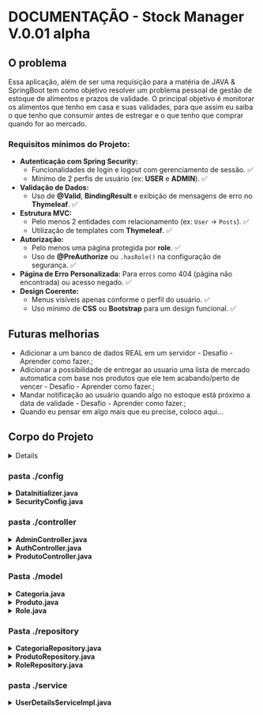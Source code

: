 # DOCUMENTAÇÃO - Stock Manager V.0.01 alpha

## O problema
Essa aplicação, além de ser uma requisição para a matéria de JAVA & SpringBoot tem como objetivo resolver um problema pessoal de gestão de estoque de alimentos e prazos de validade.
O principal objetivo é monitorar os alimentos que tenho em casa e suas validades, para que assim eu saiba o que tenho que consumir antes de estregar e o que tenho que comprar quando for ao mercado.

### Requisitos mínimos do Projeto:

* **Autenticação com Spring Security:**
    * Funcionalidades de login e logout com gerenciamento de sessão. ✅
    * Mínimo de 2 perfis de usuário (ex: **USER** e **ADMIN**). ✅
* **Validação de Dados:**
    * Uso de **@Valid**, **BindingResult** e exibição de mensagens de erro no **Thymeleaf**. ✅
* **Estrutura MVC:**
    * Pelo menos 2 entidades com relacionamento (ex: `User` -> `Posts`). ✅
    * Utilização de templates com **Thymeleaf**. ✅
* **Autorização:**
    * Pelo menos uma página protegida por **role**. ✅
    * Uso de **@PreAuthorize** ou `.hasRole()` na configuração de segurança. ✅
* **Página de Erro Personalizada:** Para erros como 404 (página não encontrada) ou acesso negado. ✅
* **Design Coerente:**
    * Menus visíveis apenas conforme o perfil do usuário. ✅
    * Uso mínimo de **CSS** ou **Bootstrap** para um design funcional. ✅


## Futuras melhorias
- Adicionar a um banco de dados REAL em um servidor - Desafio - Aprender como fazer.;
- Adicionar a possibilidade de entregar ao usuario uma lista de mercado automatica com base nos produtos que ele tem acabando/perto de vencer - Desafio - Aprender como fazer.;
- Mandar notificação ao usuário quando algo no estoque está próximo a data de validade  - Desafio - Aprender como fazer.;
- Quando eu pensar em algo mais que eu precise, coloco aqui...



## Corpo do Projeto

<details>

``` bash
Corpo do projeto
├── README.md
└── stock-manager
    ├── HELP.md
    ├── mvnw
    ├── mvnw.cmd
    ├── notas.md
    ├── pom.xml
    ├── requisitos.md
    ├── src
    │   ├── main
    │   │   ├── java
    │   │   │   └── com
    │   │   │       └── manager
    │   │   │           └── stock_manager
    │   │   │               ├── config
    │   │   │               │   ├── DataInitializer.java
    │   │   │               │   └── SecurityConfig.java
    │   │   │               ├── controller
    │   │   │               │   ├── AdminController.java
    │   │   │               │   ├── AuthController.java
    │   │   │               │   └── ProdutoController.java
    │   │   │               ├── model
    │   │   │               │   ├── Categoria.java
    │   │   │               │   ├── Produto.java
    │   │   │               │   ├── Role.java
    │   │   │               │   └── User.java
    │   │   │               ├── repository
    │   │   │               │   ├── CategoriaRepository.java
    │   │   │               │   ├── ProdutoRepository.java
    │   │   │               │   ├── RoleRepository.java
    │   │   │               │   └── UserRepository.java
    │   │   │               ├── service
    │   │   │               │   └── UserDetailsServiceImpl.java
    │   │   │               └── StockManagerApplication.java
    │   │   └── resources
    │   │       ├── application.properties
    │   │       ├── static
    │   │       └── templates
    │   │           ├── admin
    │   │           │   └── user-list.html
    │   │           ├── dashboard.html
    │   │           ├── login.html
    │   │           ├── produtos
    │   │           │   ├── access-denied.html
    │   │           │   ├── add-edit.html
    │   │           │   └── list.html
    │   │           └── register.html
    │   └── test
    │       └── java
    │           └── com
    │               └── manager
    │                   └── stock_manager
    │                       └── StockManagerApplicationTests.java
    └── target
        ├── classes
        │   ├── application.properties
        │   ├── com
        │   │   └── manager
        │   │       └── stock_manager
        │   │           ├── config
        │   │           │   ├── DataInitializer.class
        │   │           │   └── SecurityConfig.class
        │   │           ├── controller
        │   │           │   ├── AdminController.class
        │   │           │   ├── AuthController.class
        │   │           │   └── ProdutoController.class
        │   │           ├── model
        │   │           │   ├── Categoria.class
        │   │           │   ├── Produto.class
        │   │           │   ├── Role.class
        │   │           │   └── User.class
        │   │           ├── repository
        │   │           │   ├── CategoriaRepository.class
        │   │           │   ├── ProdutoRepository.class
        │   │           │   ├── RoleRepository.class
        │   │           │   └── UserRepository.class
        │   │           ├── service
        │   │           │   └── UserDetailsServiceImpl.class
        │   │           └── StockManagerApplication.class
        │   └── templates
        │       ├── admin
        │       │   └── user-list.html
        │       ├── dashboard.html
        │       ├── login.html
        │       ├── produtos
        │       │   ├── access-denied.html
        │       │   ├── add-edit.html
        │       │   └── list.html
        │       └── register.html
        ├── generated-sources
        │   └── annotations
        ├── generated-test-sources
        │   └── test-annotations
        └── test-classes
            └── com
                └── manager
                    └── stock_manager
                        └── StockManagerApplicationTests.class

44 directories, 55 files
```

</details>

### pasta ./config

<!-- ******* DataInitializer.java  *******  -->
<details>
<summary><strong>DataInitializer.java</strong></summary>

## Visão Geral

O ficheiro `DataInitializer.java` é uma classe de configuração do Spring Boot (`@Configuration`) responsável por popular a base de dados com um conjunto de dados iniciais assim que a aplicação é iniciada.

O seu principal objetivo é garantir que, em ambientes de desenvolvimento ou de demonstração, a aplicação já comece com dados utilizáveis, como:
- [x] Perfis de utilizador (Roles)
- [x] Contas de utilizador com palavras-passe codificadas
- [x] Categorias de produtos
- [x] Produtos de exemplo

Isto é alcançado através da implementação de um `Bean` do tipo `CommandLineRunner`, que o Spring Boot executa automaticamente após o contexto da aplicação ter sido completamente carregado.

---

## Como Funciona

A classe utiliza o mecanismo `CommandLineRunner` para executar a lógica de inicialização.

1.  **Injeção de Dependências**: A classe recebe os `Repositories` necessários (`UserRepository`, `RoleRepository`, etc.) e o `PasswordEncoder` para codificar as palavras-passe de forma segura.

2.  **Execução na Inicialização**: O método `initData` retorna uma instância de `CommandLineRunner`. O código dentro da expressão lambda `args -> { ... }` é executado na inicialização da aplicação.

3.  **Lógica Idempotente**: A criação de `Roles` e `Users` utiliza o padrão `findByName().orElseGet(...)`. Isto torna a operação **idempotente**, ou seja, o código verifica primeiro se o dado já existe na base de dados e só o cria se não existir. Isto previne a criação de dados duplicados a cada reinício da aplicação.

4.  **Inicialização Condicional de Produtos**: A criação de `Categorias` e `Produtos` está dentro de um bloco condicional `if (produtoRepository.count() == 0)`. Isto garante que os produtos de exemplo **só são criados uma única vez**, quando a tabela de produtos está vazia.

---

## Dados Inseridos

Abaixo está um resumo dos dados que este inicializador cria.

#### Perfis (Roles)
- `ROLE_ADMIN`
- `ROLE_USER`

#### Utilizadores (Users)

| Username | Password (antes da codificação) | Role(s) |
| :--- | :--- | :--- |
| `admin` | `adminpass` | `ROLE_ADMIN`, `ROLE_USER` |
| `ana.silva` | `anapass` | `ROLE_USER` |
| `bruno.costa`| `brunopass` | `ROLE_USER` |
| `carla.dias` | `carlapass` | `ROLE_USER` |

#### Categorias
- Eletrônicos
- Vestuário
- Material de Escritório

---

## Como Utilizar ou Desativar

**Utilização**: Não é necessária nenhuma ação. A classe é detetada automaticamente pelo Spring Boot e executada na inicialização.

**Desativação**: Se precisar de executar a aplicação contra uma base de dados de produção sem estes dados de exemplo, pode desativar este inicializador de duas formas:
1.  Comente ou remova a anotação `@Configuration` da classe.
2.  Utilize Perfis do Spring (`@Profile("dev")`) para que a classe seja ativada apenas no perfil de desenvolvimento.

</details>

<details>

<!-- ******* SECURITY CONFIG!  *******  -->
<summary><strong>SecurityConfig.java</strong></summary>

## Visão Geral

O ficheiro `SecurityConfig.java` é a classe central de configuração do **Spring Security** para a aplicação. A sua responsabilidade é definir todas as regras de segurança web, incluindo:

* Quais URLs são públicas e quais são protegidas.
* As permissões necessárias para aceder a URLs específicas (e.g., apenas para administradores).
* Como funciona o processo de login e logout.
* O mecanismo de codificação de palavras-passe.
* A configuração de segurança a nível de métodos.

---

## Principais Anotações

* `@Configuration`: Marca a classe como uma fonte de beans de configuração para o Spring.
* `@EnableWebSecurity`: Habilita o suporte de segurança web do Spring Security.
* `@EnableMethodSecurity`: Ativa a segurança a nível de método, permitindo o uso de anotações como `@PreAuthorize` e `@PostAuthorize` diretamente nos métodos de services ou controllers.

---

## Configuração do `SecurityFilterChain`

Este é o bean principal que define a cadeia de filtros de segurança para as requisições HTTP. A configuração é feita da seguinte forma:

#### 1. Desativação de CSRF e Headers
* **CSRF (`Cross-Site Request Forgery`)**: Está desativado (`csrf().disable()`) para permitir o funcionamento correto da consola H2. Em produção, esta configuração deve ser revista e ativada com as devidas configurações.
* **Headers**: A opção `frameOptions().sameOrigin()` é configurada para permitir que a consola H2, que é renderizada dentro de um `<iframe>`, seja exibida corretamente.

#### 2. Regras de Autorização de Requisições (`authorizeHttpRequests`)
As URLs da aplicação são protegidas com as seguintes regras, na ordem em que são avaliadas:

| Padrão da URL | Permissão Requerida | Descrição |
| :--- | :--- | :--- |
| `/h2-console/**` | Acesso Público (`permitAll`) | Permite o acesso à consola da base de dados H2. |
| `/css/**`, `/js/**`, `/images/**` | Acesso Público (`permitAll`) | Permite o carregamento de ficheiros estáticos (CSS, JS, Imagens). |
| `/`, `/register`, `/error` | Acesso Público (`permitAll`) | Permite o acesso à página inicial, de registo e de erro. |
| `/admin/**` | `ROLE_ADMIN` | Exige que o utilizador tenha o perfil de **ADMIN** para aceder a qualquer URL sob `/admin/`. |
| `/api/**` | `ROLE_ADMIN` | Exige que o utilizador tenha o perfil de **ADMIN** para aceder a qualquer endpoint da API. |
| **Qualquer outra URL** | Autenticação (`authenticated`) | Todas as outras páginas que não se enquadram nas regras acima exigem que o utilizador esteja autenticado. |

#### 3. Configuração de Login (`formLogin`)
* **Página de Login**: O formulário de login está disponível na URL `/login`.
* **Redirecionamento Pós-Login**: Após um login bem-sucedido, o utilizador é redirecionado para a página `/dashboard`.
* **Acesso**: A página de login é pública (`permitAll`).

#### 4. Configuração de Logout (`logout`)
* **URL de Logout**: O logout é acionado ao aceder à URL `/logout`.
* **Redirecionamento Pós-Logout**: Após o logout, o utilizador é redirecionado para `/login?logout`, que exibe uma mensagem de sucesso.

#### 5. Tratamento de Exceções (`exceptionHandling`)
* Se um utilizador autenticado tentar aceder a uma página para a qual não tem permissão (e.g., um `USER` a tentar aceder a `/admin`), ele será redirecionado para a página `/access-denied`.

---

## Outros Beans de Configuração

* **`PasswordEncoder`**:
    * Define um bean que utiliza o algoritmo `BCryptPasswordEncoder`.
    * Este é o mecanismo padrão e seguro utilizado pela aplicação para codificar as palavras-passe dos utilizadores antes de as guardar na base de dados e para as verificar durante o processo de login.

* **`AuthenticationManager`**:
    * Expõe o `AuthenticationManager` do Spring Security como um bean.
    * Este gestor é a peça central que processa os pedidos de autenticação (e.g., utilizador e palavra-passe) no sistema.

</details>

<!-- ********* CONTROLLER!!! ********** -->
### pasta ./controller

<details>
<summary><strong>AdminController.java</strong></summary>

## Visão Geral

O `AdminController` é um controlador Spring MVC (`@Controller`) responsável por gerir as rotas e funcionalidades da secção de administração da aplicação web.

As suas principais responsabilidades são:
* Receber requisições HTTP para as rotas que começam com `/admin`.
* Interagir com a camada de dados (repositórios) para buscar informações.
* Enviar dados para os templates da view (HTML) para serem renderizados.
* Retornar os nomes dos ficheiros de view que devem ser exibidos ao utilizador.

Todas as rotas neste controlador estão protegidas pela configuração de segurança (`SecurityConfig.java`), exigindo que o utilizador tenha o perfil `ROLE_ADMIN` para lhes aceder.

---

## Anotações Principais

* **`@Controller`**: Indica que esta classe é um controlador no padrão MVC. Ela lida com as requisições do utilizador e retorna o nome de uma `View` (página HTML) para ser renderizada, em vez de retornar dados JSON (o que seria feito por um `@RestController`).
* **`@RequestMapping("/admin")`**: Define um prefixo base para todas as rotas mapeadas dentro desta classe. Ou seja, qualquer `@GetMapping`, `@PostMapping`, etc., será relativo a `/admin`.

---

## Mapeamento de Rotas

### `GET /admin/users`

* **Método**: `showUserList(Model model)`
* **Descrição**: Esta rota é responsável por exibir uma página HTML com a lista de todos os utilizadores registados no sistema.

#### Funcionamento Detalhado:
1.  **Recebe a Requisição**: O método é acionado quando o servidor recebe uma requisição `GET` para a URL `/admin/users`.
2.  **Busca os Dados**: Utiliza o `UserRepository` (injetado no construtor) para chamar o método `findAll()`. Esta chamada executa uma consulta à base de dados para obter uma lista de todas as entidades `User`.
3.  **Adiciona Dados ao Modelo**: A lista de utilizadores (`userList`) é adicionada a um objeto `Model` sob o nome `"users"`. O `Model` serve como uma ponte para transportar dados do controlador para a view.
4.  **Retorna a View**: O método retorna a `String` `"admin/user-list"`. O Spring Boot (juntamente com o motor de templates, como o Thymeleaf) interpreta este valor como o caminho para o ficheiro de template a ser renderizado, que se encontra em: `src/main/resources/templates/admin/user-list.html`. Este ficheiro HTML irá então usar o atributo `"users"` para exibir a lista dinamicamente numa tabela ou noutro formato.

---

## Dependências

* **`UserRepository`**: Uma interface do Spring Data JPA que fornece métodos para interagir com a tabela de utilizadores na base de dados (e.g., `findAll()`, `findById()`, etc.). É injetada no controlador para permitir o acesso aos dados dos utilizadores.

</details>

<details>
<summary><strong>AuthController.java</strong></summary>

## Visão Geral

O `AuthController` é um controlador Spring MVC (`@Controller`) que gere os endpoints públicos e essenciais relacionados com a autenticação e o ciclo de vida da sessão do utilizador. As suas responsabilidades incluem:

* Exibir as páginas de login e registo.
* Processar a submissão de novos registos de utilizadores.
* Exibir o painel principal (dashboard) após o login.
* Apresentar uma página de erro para acessos não autorizados.

Este controlador é o ponto de entrada para os utilizadores interagirem com o sistema, seja para entrar ou para criar uma nova conta.

---

## Dependências

* **`UserRepository`**: Utilizado para verificar a existência de utilizadores e para guardar novos registos na base de dados.
* **`RoleRepository`**: Utilizado para encontrar ou criar o perfil (`Role`) padrão que será atribuído aos novos utilizadores.
* **`PasswordEncoder`**: Essencial para codificar as palavras-passe dos utilizadores de forma segura antes de serem guardadas, garantindo que nunca sejam armazenadas em texto simples.

---

## Mapeamento de Rotas

### `GET /login`

* **Método**: `login()`
* **Descrição**: Simplesmente retorna a `String` `"login"`, instruindo o Spring/Thymeleaf a renderizar a página de login localizada em `src/main/resources/templates/login.html`.

### `GET /register`

* **Método**: `showRegistrationForm(Model model)`
* **Descrição**: Exibe o formulário para um novo utilizador se registar.
* **Funcionamento**:
    1.  Cria um objeto `User` vazio.
    2.  Adiciona este objeto ao `Model` com o nome `"user"`. Isto é essencial para o Thymeleaf fazer o *binding* dos campos do formulário ao objeto `user` (`th:object="${user}"`).
    3.  Retorna a `String` `"register"` para renderizar o template `register.html`.

### `POST /register`

* **Método**: `registerUser(@Valid @ModelAttribute("user") User user, BindingResult result, Model model)`
* **Descrição**: Processa os dados submetidos a partir do formulário de registo. Este é o endpoint mais complexo do controlador.

#### Funcionamento Detalhado:
1.  **Validação de Dados**: Graças à anotação `@Valid`, o Spring valida os dados do formulário com base nas anotações de validação no modelo `User` (e.g., `@NotEmpty`, `@Size`). Se houver erros (como campos em branco), o `BindingResult` captura-os e o método retorna o utilizador para a página `"register"`, exibindo as mensagens de erro.
2.  **Verificação de Nome de Utilizador**: O método consulta a base de dados para verificar se o `username` escolhido já existe. Se existir, adiciona uma mensagem de erro específica ao `Model` e retorna o utilizador para a página `"register"`.
3.  **Codificação da Palavra-passe**: Se a validação e a verificação passarem, a palavra-passe do utilizador é codificada usando o `passwordEncoder.encode()`.
4.  **Atribuição de Perfil (Role)**: O sistema procura o perfil `"ROLE_USER"`. Se não o encontrar na base de dados, cria-o e guarda-o. Em seguida, atribui este perfil ao novo utilizador.
5.  **Gravação do Utilizador**: O objeto `User`, agora completo e seguro, é guardado na base de dados com `userRepository.save()`.
6.  **Redirecionamento**: Após o sucesso, o método retorna `"redirect:/login?registered"`. Isto instrui o navegador a fazer uma nova requisição para a página de login. O parâmetro `?registered` pode ser usado no template de login para mostrar uma mensagem de "Registo efetuado com sucesso!".

### `GET /dashboard`

* **Método**: `dashboard()`
* **Descrição**: Retorna a `String` `"dashboard"`, que renderiza a página principal do painel do utilizador (`dashboard.html`), a qual é tipicamente acedida após um login bem-sucedido.

### `GET /access-denied`

* **Método**: `accessDenied()`
* **Descrição**: Retorna a `String` `"error/access-denied"`, renderizando uma página de erro personalizada (`access-denied.html`) quando um utilizador tenta aceder a um recurso para o qual não tem autorização. Este endpoint é configurado no `SecurityConfig` como a página padrão para erros de acesso negado (HTTP 403).

</details>

<details>
<summary><strong>ProdutoController.java</strong></summary>

## Visão Geral

O `ProdutoController` é o controlador Spring MVC responsável por todas as operações de **CRUD (Criar, Ler, Atualizar, Excluir)** para a entidade `Produto`. Ele gere a interação do utilizador com os produtos, desde a listagem até à sua criação, edição e remoção.

Uma característica central deste controlador é a sua robusta lógica de **permissões e posse**, que garante que:
1.  **Utilizadores Administradores (`ROLE_ADMIN`)**: Têm uma visão completa e podem gerir todos os produtos no sistema.
2.  **Utilizadores Comuns (`ROLE_USER`)**: Podem ver e gerir **apenas os produtos que eles próprios criaram**.

A segurança é reforçada com a anotação `@PreAuthorize("isAuthenticated()")` em várias rotas, garantindo que apenas utilizadores autenticados possam aceder às funcionalidades de gestão de produtos.

---

## Mapeamento de Rotas

### `GET /produtos/list`
* **Método**: `listProdutos(Model model, Authentication authentication)`
* **Descrição**: Exibe a lista de produtos. O conteúdo da lista depende do perfil do utilizador autenticado.

#### Funcionamento Detalhado:
1.  O sistema obtém o utilizador atualmente autenticado.
2.  Verifica se o utilizador possui o perfil `ROLE_ADMIN`.
    * **Se for Admin**: A lista conterá **todos os produtos** existentes na base de dados.
    * **Se for um Utilizador comum**: A lista conterá **apenas os produtos criados por esse utilizador**.
3.  A lista de produtos é adicionada ao `Model` e a página `produtos/list.html` é renderizada.

### `GET /produtos/new`
* **Método**: `showAddForm(Model model)`
* **Segurança**: Requer que o utilizador esteja autenticado (`@PreAuthorize`).
* **Descrição**: Exibe o formulário para adicionar um novo produto.
* **Funcionamento**:
    1.  Adiciona um novo objeto `Produto` vazio ao `Model` para o *binding* do formulário.
    2.  Adiciona a lista de todas as `Categorias` existentes ao `Model` para preencher uma lista de seleção no formulário.
    3.  Renderiza o template `produtos/add-edit.html`.

### `POST /produtos/save`
* **Método**: `saveProduto(...)`
* **Segurança**: Requer que o utilizador esteja autenticado (`@PreAuthorize`).
* **Descrição**: Processa a submissão do formulário para criar um novo produto ou atualizar um existente.

#### Funcionamento Detalhado:
1.  **Verificação de Posse (para Edição)**:
    * Se o `produto` submetido já tem um ID, o sistema considera que é uma **operação de edição**.
    * Antes de prosseguir, ele verifica se o utilizador autenticado é o dono do produto original ou se é um `ADMIN`.
    * Caso contrário, uma exceção de acesso negado (`HttpStatus.FORBIDDEN`) é lançada, impedindo a edição não autorizada.
2.  **Gestão de Categoria**: Permite que o utilizador selecione uma categoria existente ou crie uma nova dinamicamente. Se nenhuma categoria for fornecida, um erro de validação é adicionado.
3.  **Validação de Dados**: Valida os dados do produto com base nas anotações do modelo (`@Valid`). Se houver erros, o formulário é exibido novamente com as mensagens de erro.
4.  **Associação de Utilizador**: O produto é associado ao utilizador que está autenticado no momento da gravação.
5.  **Gravação**: O produto é guardado (ou atualizado) na base de dados.
6.  **Redirecionamento**: O utilizador é redirecionado para a página de listagem (`/produtos/list`).

### `GET /produtos/edit/{id}`
* **Método**: `showEditForm(@PathVariable("id") Long id, ...)`
* **Segurança**: Requer que o utilizador esteja autenticado (`@PreAuthorize`).
* **Descrição**: Exibe o formulário de edição para um produto específico, após verificar as permissões.

#### Funcionamento Detalhado:
1.  Busca o produto pelo `id` fornecido na URL.
2.  **Verificação de Posse**: Confirma se o utilizador autenticado é o dono do produto ou um `ADMIN`. Se não for, lança uma exceção de acesso negado (`HttpStatus.FORBIDDEN`).
3.  Se a verificação for bem-sucedida, o produto encontrado e a lista de categorias são adicionados ao `Model`.
4.  Renderiza o mesmo template usado para adicionar (`produtos/add-edit.html`), mas preenchido com os dados do produto a ser editado.

### `GET /produtos/delete/{id}`
* **Método**: `deleteProduto(@PathVariable("id") Long id, ...)`
* **Segurança**: Requer que o utilizador esteja autenticado (`@PreAuthorize`).
* **Descrição**: Exclui um produto específico, após verificar as permissões.

#### Funcionamento Detalhado:
1.  Busca o produto pelo `id`.
2.  **Verificação de Posse**: Realiza a mesma verificação de posse do endpoint de edição. Se o utilizador não for o dono nem um `ADMIN`, lança uma exceção de acesso negado.
3.  Se autorizado, o produto é excluído da base de dados.
4.  O utilizador é redirecionado para a página de listagem (`/produtos/list`).

</details>

### Pasta ./model

<details>
<summary><strong>Categoria.java</strong></summary>

## Visão Geral

A classe `Categoria.java` é uma **entidade JPA** (`@Entity`) que representa uma categoria de produtos no sistema. O seu principal objetivo é agrupar produtos relacionados, como por exemplo "Eletrónicos", "Vestuário" ou "Material de Escritório".

Cada instância desta classe corresponde a uma linha na tabela `categoria` da base de dados. A classe utiliza extensivamente anotações do **Lombok** para reduzir código repetitivo (boilerplate), como getters, setters e construtores.

---

## Anotações Principais

### Anotações JPA/Jakarta Persistence
* **`@Entity`**: Marca a classe como uma entidade que será mapeada para uma tabela na base de dados.
* **`@Id`**: Especifica que o atributo `id` é a chave primária da tabela.
* **`@GeneratedValue(strategy = GenerationType.IDENTITY)`**: Configura a estratégia de geração da chave primária. `IDENTITY` significa que a responsabilidade de gerar o valor do ID é delegada à base de dados (geralmente através de uma coluna auto-incrementável).

### Anotações Lombok
* **`@Data`**: Uma anotação "tudo em um" que gera automaticamente os métodos `getters`, `setters`, `toString()`, `equals()` e `hashCode()` para todos os atributos da classe.
* **`@NoArgsConstructor`**: Cria um construtor vazio (sem argumentos), que é frequentemente exigido pelo JPA para a criação de instâncias de entidades.
* **`@AllArgsConstructor`**: Cria um construtor que aceita todos os atributos da classe como argumentos, útil para criar instâncias da entidade de forma concisa.

---

## Atributos

| Nome do Atributo | Tipo | Descrição |
| :--- | :--- | :--- |
| `id` | `Long` | O identificador único da categoria. É a chave primária e o seu valor é gerado automaticamente pela base de dados. |
| `nome` | `String` | O nome da categoria (ex: "Eletrónicos"). |

---

## Relacionamentos

* **`Produto` (One-to-Many)**: Uma `Categoria` pode estar associada a vários `Produto`s. Este relacionamento é definido na entidade `Produto` através de uma anotação `@ManyToOne`, indicando que muitos produtos podem pertencer a uma categoria.

</details>

<details>
<summary><strong>Produto.java</strong></summary>

## Visão Geral

A classe `Produto.java` é a entidade JPA central do sistema, representando um produto no inventário. Ela é responsável por mapear os dados de um produto para a tabela `produto` na base de dados.

Esta entidade é rica em validações de dados, utilizando anotações da especificação **Jakarta Bean Validation** para garantir a integridade e a consistência dos dados antes de serem persistidos. Além disso, estabelece os relacionamentos fundamentais com as entidades `Categoria` e `User`.

---

## Anotações Principais

### Anotações JPA/Jakarta Persistence
* **`@Entity`**: Marca a classe como uma entidade que será mapeada para uma tabela.
* **`@Id`**, **`@GeneratedValue`**: Definem o atributo `id` como a chave primária auto-incrementável, gerida pela base de dados.
* **`@ManyToOne`**: Utilizada para definir relacionamentos "muitos-para-um". Um produto pertence a uma categoria e a um utilizador.
* **`@JoinColumn`**: Especifica a coluna de chave estrangeira (`categoria_id` e `user_id`) na tabela `produto` que estabelece a ligação com as outras tabelas.
* **`fetch = FetchType.LAZY`**: Usado no relacionamento com `User`, esta é uma otimização de performance que instrui o JPA a não carregar os dados do utilizador associado até que estes sejam explicitamente acedidos.

### Anotações Lombok
* **`@Data`**, **`@NoArgsConstructor`**, **`@AllArgsConstructor`**: Geram automaticamente o código repetitivo, como getters, setters, construtores e outros métodos essenciais.

### Anotações Jakarta Bean Validation
* Esta classe utiliza diversas anotações como `@NotBlank`, `@NotNull`, `@Min`, `@PastOrPresent` e `@Future` para impor regras de negócio e garantir a qualidade dos dados. As mensagens de erro personalizadas ajudam a fornecer feedback claro ao utilizador.

---

## Atributos

| Nome do Atributo | Tipo | Validação / Regras | Descrição |
| :--- | :--- | :--- | :--- |
| `id` | `Long` | - | Identificador único (chave primária) do produto. |
| `nome` | `String` | `@NotBlank` | O nome do produto. Não pode ser nulo nem vazio. |
| `descricao` | `String` | - | Uma descrição opcional e mais detalhada do produto. |
| `marca` | `String` | `@NotBlank` | A marca do produto. Não pode ser nula nem vazia. |
| `dataDeAbertura` | `LocalDate`| `@PastOrPresent` | A data em que o produto foi adicionado/aberto. Não pode ser uma data futura. |
| `dataDeValidade`| `LocalDate`| `@Future` | A data de validade do produto. Deve ser uma data futura. (Opcional) |
| `quantidade` | `int` | `@Min(0)` | A quantidade do produto em stock. Não pode ser um número negativo. |
| `preco` | `double` | `@Min(0)` | O preço de venda do produto. Não pode ser um número negativo. |
| `categoria` | `Categoria`| `@NotNull` | A categoria à qual o produto pertence. É um campo obrigatório. |
| `user` | `User` | - | O utilizador que registou o produto. É um campo obrigatório e a sua ligação é feita de forma "lazy" (preguiçosa). |

---

## Relacionamentos

* **`Categoria` (Many-to-One)**: Define que **muitos** `Produto`s podem pertencer a **uma** `Categoria`. A coluna `categoria_id` na tabela `produto` armazena a chave estrangeira para a `categoria`.

* **`User` (Many-to-One)**: Define que **muitos** `Produto`s podem ser registados por **um** `User`. A coluna `user_id` na tabela `produto` é uma chave estrangeira para o `user` e não pode ser nula, garantindo que cada produto tenha sempre um proprietário.

</details>


<details>
<summary><strong>Role.java</strong></summary>

## Visão Geral

A classe `Role.java` é uma entidade JPA (`@Entity`) que representa um perfil de utilizador dentro do sistema. A sua principal finalidade é ser utilizada pelo **Spring Security** para controlar o acesso e as permissões dos utilizadores.

Cada instância desta classe corresponde a um perfil específico, como por exemplo `ROLE_ADMIN` ou `ROLE_USER`, e é mapeada para uma linha na tabela `role` da base de dados.

---

## Anotações Principais

### Anotações JPA/Jakarta Persistence
* **`@Entity`**: Marca a classe como uma entidade que será mapeada para uma tabela na base de dados.
* **`@Id`**: Especifica que o atributo `id` é a chave primária da tabela.
* **`@GeneratedValue(strategy = GenerationType.IDENTITY)`**: Configura a geração da chave primária para ser delegada à base de dados (auto-incrementável).

### Anotações Lombok
* **`@Data`**: Gera automaticamente os métodos `getters`, `setters`, `toString()`, `equals()` e `hashCode()`.
* **`@NoArgsConstructor`**: Cria um construtor vazio (sem argumentos), necessário para o JPA.
* **`@AllArgsConstructor`**: Cria um construtor que aceita todos os atributos como argumentos.

---

## Atributos

| Nome do Atributo | Tipo | Descrição |
| :--- | :--- | :--- |
| `id` | `Long` | O identificador único (chave primária) do perfil. |
| `name` | `String` | O nome do perfil. Por convenção do Spring Security, os nomes devem começar com o prefixo `ROLE_` (ex: `ROLE_ADMIN`, `ROLE_USER`). |

---

## Relacionamentos

* **`User` (Many-to-Many)**: A entidade `Role` tem um relacionamento **muitos-para-muitos** com a entidade `User`. Isto significa que um `Role` pode ser atribuído a vários `User`s, e um `User` pode ter vários `Role`s. Este relacionamento é geralmente configurado na entidade `User` através da anotação `@ManyToMany`, que cria uma tabela de junção (ex: `user_roles`) para gerir as associações.

</details>

### Pasta ./repository

<details>
<summary><strong>CategoriaRepository.java</strong></summary>

## Visão Geral

`CategoriaRepository` é uma interface que atua como a ponte entre a lógica da aplicação e a tabela `categoria` na base de dados. Ela faz parte da camada de acesso a dados e é construída sobre o framework **Spring Data JPA**.

A principal característica desta interface é que, ao estender `JpaRepository`, ela herda um conjunto completo de funcionalidades de **CRUD (Create, Read, Update, Delete)** sem que seja necessário escrever uma única linha de código de implementação. O Spring gera a implementação necessária em tempo de execução.

---

## O Poder do `JpaRepository`

A declaração `extends JpaRepository<Categoria, Long>` instrui o Spring Data JPA a:
* Gerir a entidade `Categoria`.
* Reconhecer que a chave primária da entidade `Categoria` é do tipo `Long`.

Isto desbloqueia imediatamente os seguintes métodos (entre outros):

* **Para Gravar ou Atualizar**:
    * `save(Categoria entity)`: Persiste uma nova entidade ou atualiza uma já existente.

* **Para Ler Dados**:
    * `findById(Long id)`: Procura uma entidade pelo seu ID.
    * `findAll()`: Retorna todas as entidades da tabela.
    * `count()`: Conta o número total de registos.

* **Para Excluir Dados**:
    * `deleteById(Long id)`: Remove um registo pelo seu ID.
    * `delete(Categoria entity)`: Remove o registo correspondente à entidade fornecida.

---

## Extensibilidade com Métodos Personalizados

O corpo desta interface está vazio, o que indica que, de momento, apenas as operações padrão do `JpaRepository` são utilizadas.

No entanto, a grande vantagem do Spring Data JPA é a facilidade de adicionar consultas personalizadas. Bastaria declarar um novo método seguindo as convenções de nomenclatura do framework, e o Spring criaria a consulta SQL correspondente.

**Exemplo de como seria adicionada uma consulta personalizada:**
```java
// Dentro da interface CategoriaRepository
// Esta declaração criaria uma consulta para buscar todas as categorias cujos nomes começam com o texto fornecido.
List<Categoria> findByNomeStartingWith(String prefixo);
```

</details>

<details>
<summary><strong>ProdutoRepository.java</strong></summary>

## Visão Geral

`ProdutoRepository` é a interface de repositório do Spring Data JPA responsável por todas as interações com a base de dados relativas à entidade `Produto`. Ela serve como a camada de abstração de dados, permitindo que a aplicação realize operações de **CRUD (Create, Read, Update, Delete)** na tabela `produto` de forma simples e eficiente.

Além dos métodos CRUD padrão herdados de `JpaRepository`, esta interface define um método de consulta personalizado para satisfazer uma necessidade específica da aplicação: buscar produtos por utilizador.

---

## Herança do `JpaRepository`

Ao estender `JpaRepository<Produto, Long>`, a interface `ProdutoRepository` herda automaticamente um vasto conjunto de métodos para manipulação de dados, incluindo:

* **`save(Produto entity)`**: Salva ou atualiza um produto.
* **`findById(Long id)`**: Busca um produto pelo seu ID.
* **`findAll()`**: Retorna uma lista com todos os produtos.
* **`deleteById(Long id)`**: Exclui um produto pelo seu ID.
* **`count()`**: Retorna o número total de produtos.

---

## Métodos Personalizados

Esta interface define um método de consulta derivado, onde o Spring Data JPA cria a implementação automaticamente com base no nome do método.

### `List<Produto> findByUser(User user)`

* **Descrição**: Este método foi criado para encontrar e retornar uma lista de todos os `Produto`s que estão associados a uma entidade `User` específica.
* **Mecanismo**: O Spring Data JPA analisa o nome do método `findByUser`. Ele entende que deve criar uma consulta que seleciona todos os registos da entidade `Produto` onde o campo `user` (que é uma coluna de chave estrangeira) corresponde ao objeto `User` passado como parâmetro. Essencialmente, executa uma consulta semelhante a `SELECT * FROM produto WHERE user_id = ?`.
* **Utilização**: É um método crucial para a lógica de permissões da aplicação, permitindo, por exemplo, que um utilizador veja apenas os produtos que ele próprio registou.

---

## Como é Utilizado

O `ProdutoRepository` é injetado em componentes como o `ProdutoController`. Nele, os seus métodos são utilizados para:
* Obter a lista completa de produtos para um administrador (usando `findAll()`).
* Obter a lista de produtos pertencentes a um utilizador específico para um utilizador comum (usando o método personalizado `findByUser(currentUser)`).

</details>

<details>
<summary><strong>RoleRepository.java
</strong></summary>

## Visão Geral

`RoleRepository` é a interface do Spring Data JPA que define a camada de acesso a dados para a entidade `Role`. É um componente fundamental para a camada de segurança da aplicação, pois permite consultar, criar e gerir os perfis de utilizador (e.g., `ROLE_ADMIN`, `ROLE_USER`) que determinam as permissões no sistema.

Assim como outros repositórios do projeto, ela estende `JpaRepository` para obter as funcionalidades de CRUD padrão e adiciona um método de consulta personalizado para atender a uma necessidade específica da aplicação.

---

## Herança do `JpaRepository`

Ao estender `JpaRepository<Role, Long>`, a interface `RoleRepository` herda automaticamente métodos para manipulação de dados, tais como:

* **`save(Role entity)`**: Salva ou atualiza um perfil.
* **`findById(Long id)`**: Busca um perfil pelo seu ID.
* **`findAll()`**: Retorna uma lista com todos os perfis.
* **`deleteById(Long id)`**: Exclui um perfil pelo seu ID.

---

## Métodos Personalizados

Esta interface define um método de consulta derivado, onde o Spring Data JPA cria a implementação automaticamente com base no nome do método.

### `Optional<Role> findByName(String name)`

* **Descrição**: Este método permite buscar uma entidade `Role` específica através do seu campo `name`. É a forma principal de obter um perfil conhecido, como "ROLE_ADMIN".
* **Mecanismo**: O Spring Data JPA interpreta o nome do método `findByName` e gera uma consulta SQL correspondente (semelhante a `SELECT * FROM role WHERE name = ?`) em tempo de execução.
* **Tipo de Retorno `Optional<Role>`**: O uso de `Optional` é uma boa prática de programação. Em vez de retornar `null` se nenhum perfil com o nome especificado for encontrado, o método retorna um `Optional` vazio. Isto força o código que chama o método a lidar explicitamente com o caso em que o perfil pode não existir, prevenindo `NullPointerExceptions` e tornando o código mais robusto e seguro.

---

## Como é Utilizado

O `RoleRepository` é um componente essencial em várias partes da aplicação:

* **No `DataInitializer`**: É utilizado para verificar se os perfis `ROLE_ADMIN` e `ROLE_USER` já existem na base de dados antes de tentar criá-los, utilizando a lógica `.orElseGet()`.
* **No `AuthController`**: Durante o processo de registo de um novo utilizador, este repositório é usado para buscar o perfil padrão `ROLE_USER` e atribuí-lo ao novo utilizador.

</details>

### pasta ./service

<details>
<summary><strong>UserDetailsServiceImpl.java</strong></summary>

## Visão Geral

`UserDetailsServiceImpl` é uma classe de serviço (`@Service`) e um componente central da integração com o **Spring Security**. A sua única e principal responsabilidade é implementar a interface `UserDetailsService` do Spring Security.

Esta classe atua como uma ponte entre o modelo de dados de utilizador da sua aplicação (a entidade `User`) e o mecanismo de autenticação do Spring Security. Quando um utilizador tenta fazer login, o Spring Security invoca este serviço para carregar os detalhes desse utilizador a partir da base de dados.

---

## Implementação da Interface `UserDetailsService`

Para se integrar com o Spring Security, a classe implementa o método `loadUserByUsername`. Este método é o coração do serviço.

### Método `loadUserByUsername(String username)`

* **Descrição**: Este método é chamado pelo Spring Security durante o processo de autenticação. Ele recebe o `username` que o utilizador inseriu no formulário de login e deve retornar um objeto do tipo `UserDetails`, que contém as informações necessárias para que o Spring Security valide as credenciais.

* **Fluxo de Execução**:
    1.  Utiliza o `UserRepository` para procurar na base de dados um utilizador com o `username` fornecido.
    2.  **Caso de Falha**: Se nenhum utilizador for encontrado, o método lança uma exceção `UsernameNotFoundException`. Isto sinaliza ao Spring Security que a autenticação falhou porque o utilizador não existe.
    3.  **Caso de Sucesso**: Se o utilizador for encontrado, o método **não** retorna a entidade `User` da sua aplicação diretamente. Em vez disso, ele cria e retorna uma nova instância de `org.springframework.security.core.userdetails.User`, que é a implementação padrão de `UserDetails` do Spring Security.
    4.  Este objeto `UserDetails` é construído com três informações essenciais:
        * O nome de utilizador.
        * A **palavra-passe codificada (hashed)** que está na base de dados.
        * Uma coleção de permissões (`GrantedAuthority`), que são obtidas a partir dos `Role`s do utilizador.

### Método Auxiliar `mapRolesToAuthorities(Collection<Role> roles)`

* **Descrição**: Este é um método privado que atua como um "tradutor" ou "adaptador".
* **Função**: A sua única função é converter a coleção de entidades `Role` da sua aplicação numa coleção de `GrantedAuthority`, que é o formato que o Spring Security entende para representar permissões. Ele faz isso pegando o nome de cada `Role` (e.g., "ROLE_ADMIN") e envolvendo-o num objeto `SimpleGrantedAuthority`.

---

## Como se Encaixa na Aplicação

Este serviço é a cola que une o modelo de dados de utilizador da aplicação (`com.manager.stock_manager.model.User`) ao mecanismo de autenticação interno do Spring Security.

Quando um utilizador faz login, o Spring Security:
1.  Chama este serviço para obter os dados do utilizador.
2.  Pega na palavra-passe retornada por este serviço.
3.  Usa o `PasswordEncoder` para comparar a palavra-passe da base de dados com a que foi fornecida no login.
4.  Usa a lista de `GrantedAuthority` para tomar decisões de autorização (e.g., permitir ou negar o acesso a certas páginas).

</details>